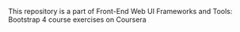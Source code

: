 This repository is a part of Front-End Web UI Frameworks and Tools: Bootstrap 4 course exercises on Coursera